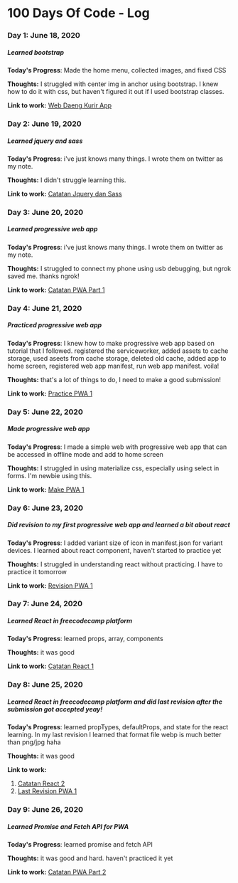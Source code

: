 # 100 Days Of Code - Log

### Day 1: June 18, 2020 
##### Learned bootstrap

**Today's Progress**: Made the home menu, collected images, and fixed CSS

**Thoughts:** I struggled with center img in anchor using bootstrap. I knew how to do it with css, but haven't figured it out if I used bootstrap classes.

**Link to work:** [Web Daeng Kurir App](https://github.com/ramadhaniinggi/order-kurir.github.io) 

### Day 2: June 19, 2020 
##### Learned jquery and sass

**Today's Progress**: i've just knows many things. I wrote them on twitter as my note.

**Thoughts:** I didn't struggle learning this.

**Link to work:** [Catatan Jquery dan Sass](https://twitter.com/bolucoklatmanis/status/1273975873939533827)

### Day 3: June 20, 2020 
##### Learned progressive web app

**Today's Progress**: i've just knows many things. I wrote them on twitter as my note.

**Thoughts:** I struggled to connect my phone using usb debugging, but ngrok saved me. thanks ngrok!

**Link to work:** [Catatan PWA Part 1](https://twitter.com/bolucoklatmanis/status/1274376485671845888) 

### Day 4: June 21, 2020 
##### Practiced progressive web app

**Today's Progress**: I knew how to make progressive web app based on tutorial that I followed. registered the serviceworker, added assets to cache storage, used aseets from cache storage, deleted old cache, added app to home screen, registered web app manifest, run web app manifest. voila!

**Thoughts:** that's a lot of things to do, I need to make a good submission!

**Link to work:** [Practice PWA 1](https://github.com/ramadhaniinggi/learningpwa-idcamp) 

### Day 5: June 22, 2020 
##### Made progressive web app

**Today's Progress**: I made a simple web with progressive web app that can be accessed in offline mode and add to home screen

**Thoughts:** I struggled in using materialize css, especially using select in forms. I'm newbie using this. 

**Link to work:** [Make PWA 1](https://github.com/ramadhaniinggi/pwapertama-idcamp) 

### Day 6: June 23, 2020 
##### Did revision to my first progressive web app and learned a bit about react

**Today's Progress**: I added variant size of icon in manifest.json for variant devices. I learned about react component, haven't started to practice yet

**Thoughts:** I struggled in understanding react without practicing. I have to practice it tomorrow

**Link to work:** [Revision PWA 1](https://github.com/ramadhaniinggi/pwapertama-idcamp) 

### Day 7: June 24, 2020 
##### Learned React in freecodecamp platform

**Today's Progress**: learned props, array, components

**Thoughts:** it was good

**Link to work:** [Catatan React 1](https://twitter.com/bolucoklatmanis/status/1275818884092710912) 

### Day 8: June 25, 2020 
##### Learned React in freecodecamp platform and did last revision after the submission got accepted yeay!

**Today's Progress**: learned propTypes, defaultProps, and state for the react learning. In my last revision I learned that format file webp is much better than png/jpg haha

**Thoughts:** it was good

**Link to work:** 
1. [Catatan React 2](https://twitter.com/bolucoklatmanis/status/1276081513033895936?s=20)
2. [Last Revision PWA 1](https://github.com/ramadhaniinggi/pwapertama-idcamp)

### Day 9: June 26, 2020 
##### Learned Promise and Fetch API for PWA

**Today's Progress**: learned promise and fetch API

**Thoughts:** it was good and hard. haven't practiced it yet

**Link to work:** [Catatan PWA Part 2](https://twitter.com/bolucoklatmanis/status/1276524876929499137)
